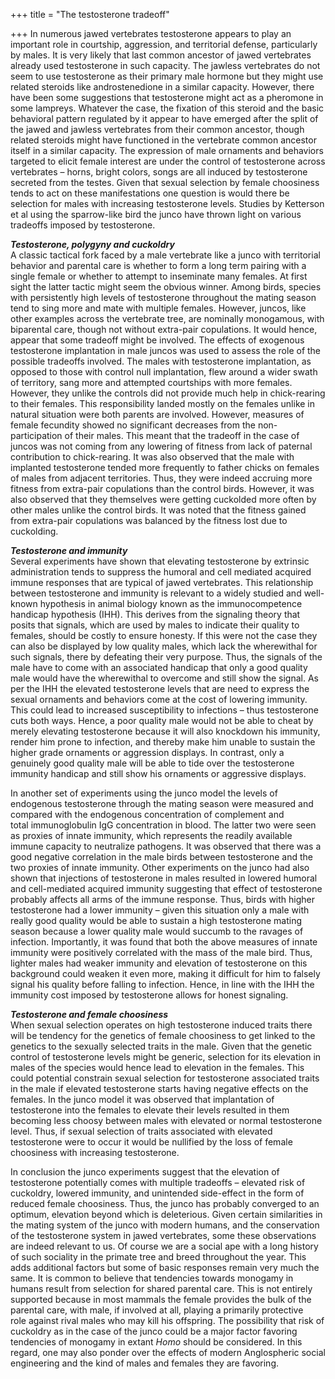 +++
title = "The testosterone tradeoff"

+++
In numerous jawed vertebrates testosterone appears to play an important
role in courtship, aggression, and territorial defense, particularly by
males. It is very likely that last common ancestor of jawed vertebrates
already used testosterone in such capacity. The jawless vertebrates do
not seem to use testosterone as their primary male hormone but they
might use related steroids like androstenedione in a similar capacity.
However, there have been some suggestions that testosterone might act as
a pheromone in some lampreys. Whatever the case, the fixation of this
steroid and the basic behavioral pattern regulated by it appear to have
emerged after the split of the jawed and jawless vertebrates from their
common ancestor, though related steroids might have functioned in the
vertebrate common ancestor itself in a similar capacity. The expression
of male ornaments and behaviors targeted to elicit female interest are
under the control of testosterone across vertebrates – horns, bright
colors, songs are all induced by testosterone secreted from the testes.
Given that sexual selection by female choosiness tends to act on these
manifestations one question is would there be selection for males with
increasing testosterone levels. Studies by Ketterson et al using the
sparrow-like bird the junco have thrown light on various tradeoffs
imposed by testosterone.

***Testosterone, polygyny and cuckoldry***  
A classic tactical fork faced by a male vertebrate like a junco with
territorial behavior and parental care is whether to form a long term
pairing with a single female or whether to attempt to inseminate many
females. At first sight the latter tactic might seem the obvious winner.
Among birds, species with persistently high levels of testosterone
throughout the mating season tend to sing more and mate with multiple
females. However, juncos, like other examples across the vertebrate
tree, are nominally monogamous, with biparental care, though not without
extra-pair copulations. It would hence, appear that some tradeoff might
be involved. The effects of exogenous testosterone implantation in male
juncos was used to assess the role of the possible tradeoffs involved.
The males with testosterone implantation, as opposed to those with
control null implantation, flew around a wider swath of territory, sang
more and attempted courtships with more females. However, they unlike
the controls did not provide much help in chick-rearing to their
females. This responsibility landed mostly on the females unlike in
natural situation were both parents are involved. However, measures of
female fecundity showed no significant decreases from the
non-participation of their males. This meant that the tradeoff in the
case of juncos was not coming from any lowering of fitness from lack of
paternal contribution to chick-rearing. It was also observed that the
male with implanted testosterone tended more frequently to father chicks
on females of males from adjacent territories. Thus, they were indeed
accruing more fitness from extra-pair copulations than the control
birds. However, it was also observed that they themselves were getting
cuckolded more often by other males unlike the control birds. It was
noted that the fitness gained from extra-pair copulations was balanced
by the fitness lost due to cuckolding.

***Testosterone and immunity***  
Several experiments have shown that elevating testosterone by extrinsic
administration tends to suppress the humoral and cell mediated acquired
immune responses that are typical of jawed vertebrates. This
relationship between testosterone and immunity is relevant to a widely
studied and well-known hypothesis in animal biology known as the
immunocompetence handicap hypothesis (IHH). This derives from the
signaling theory that posits that signals, which are used by males to
indicate their quality to females, should be costly to ensure honesty.
If this were not the case they can also be displayed by low quality
males, which lack the wherewithal for such signals, there by defeating
their very purpose. Thus, the signals of the male have to come with an
associated handicap that only a good quality male would have the
wherewithal to overcome and still show the signal. As per the IHH the
elevated testosterone levels that are need to express the sexual
ornaments and behaviors come at the cost of lowering immunity. This
could lead to increased susceptibility to infections – thus testosterone
cuts both ways. Hence, a poor quality male would not be able to cheat by
merely elevating testosterone because it will also knockdown his
immunity, render him prone to infection, and thereby make him unable to
sustain the higher grade ornaments or aggression displays. In contrast,
only a genuinely good quality male will be able to tide over the
testosterone immunity handicap and still show his ornaments or
aggressive displays.

In another set of experiments using the junco model the levels of
endogenous testosterone through the mating season were measured and
compared with the endogenous concentration of complement and
total immunoglobulin IgG concentration in blood. The latter two were
seen as proxies of innate immunity, which represents the readily
available immune capacity to neutralize pathogens. It was observed that
there was a good negative correlation in the male birds between
testosterone and the two proxies of innate immunity. Other experiments
on the junco had also shown that injections of testosterone in males
resulted in lowered humoral and cell-mediated acquired immunity
suggesting that effect of testosterone probably affects all arms of the
immune response. Thus, birds with higher testosterone had a lower
immunity – given this situation only a male with really good quality
would be able to sustain a high testosterone mating season because a
lower quality male would succumb to the ravages of infection.
Importantly, it was found that both the above measures of innate
immunity were positively correlated with the mass of the male bird.
Thus, lighter males had weaker immunity and elevation of testosterone on
this background could weaken it even more, making it difficult for him
to falsely signal his quality before falling to infection. Hence, in
line with the IHH the immunity cost imposed by testosterone allows for
honest signaling.

***Testosterone and female choosiness***  
When sexual selection operates on high testosterone induced traits there
will be tendency for the genetics of female choosiness to get linked to
the genetics to the sexually selected traits in the male. Given that the
genetic control of testosterone levels might be generic, selection for
its elevation in males of the species would hence lead to elevation in
the females. This could potential constrain sexual selection for
testosterone associated traits in the male if elevated testosterone
starts having negative effects on the females. In the junco model it was
observed that implantation of testosterone into the females to elevate
their levels resulted in them becoming less choosy between males with
elevated or normal testosterone level. Thus, if sexual selection of
traits associated with elevated testosterone were to occur it would be
nullified by the loss of female choosiness with increasing testosterone.

In conclusion the junco experiments suggest that the elevation of
testosterone potentially comes with multiple tradeoffs – elevated risk
of cuckoldry, lowered immunity, and unintended side-effect in the form
of reduced female choosiness. Thus, the junco has probably converged to
an optimum, elevation beyond which is deleterious. Given certain
similarities in the mating system of the junco with modern humans, and
the conservation of the testosterone system in jawed vertebrates, some
these observations are indeed relevant to us. Of course we are a social
ape with a long history of such sociality in the primate tree and breed
throughout the year. This adds additional factors but some of basic
responses remain very much the same. It is common to believe that
tendencies towards monogamy in humans result from selection for shared
parental care. This is not entirely supported because in most mammals
the female provides the bulk of the parental care, with male, if
involved at all, playing a primarily protective role against rival males
who may kill his offspring. The possibility that risk of cuckoldry as in
the case of the junco could be a major factor favoring tendencies of
monogamy in extant *Homo* should be considered. In this regard, one may
also ponder over the effects of modern Anglospheric social engineering
and the kind of males and females they are favoring.
